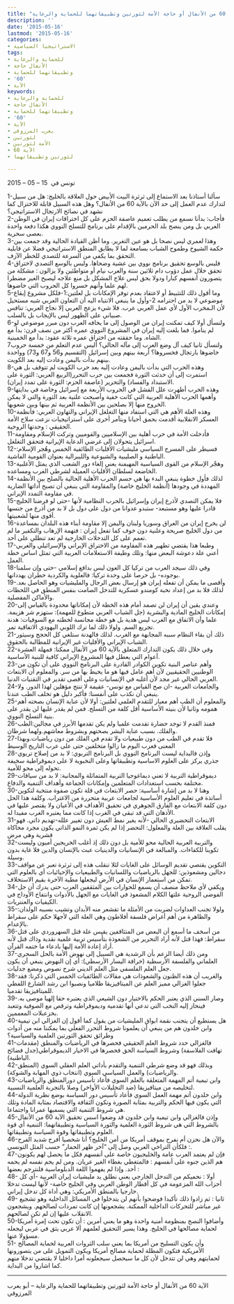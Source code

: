 ```yaml
---
title: "الآية 60 من الأنفال أو حاجة الأمة لثورتين وتطبيقاتهما للحماية والرعاية"
description: ''
date: '2015-05-16'
lastmod: '2015-05-16'
categories:
- الاستراتيجيا السياسية
tags:
- للحماية والرعاية
- الأنفال حاجة
- وتطبيقاتهما للحماية
- '60'
- الآية
keywords:
- للحماية والرعاية
- الأنفال حاجة
- وتطبيقاتهما للحماية
- '60'
- الآية
- يعرب المرزوقي
- لثورتين
- الأمة لثورتين
- الآية 60
- لثورتين وتطبيقاتهما

---
```

تونس في  15 – 05 – 2015

1-سألنا أستاذنا بعد الاستماع إلى ثرثرة البيت الأبيض حول العلاقة بالخليج: هل من سبيل لتدارك عدم العمل إلى حد الآن بالآية 60 من الأنفال؟ وهل هذه السبيل قابلة للاختزال كما نشهد في نصائح الارتجال الاستراتيجي؟  
2-فأجاب: بدأنا نسمع من يطلب تعميم عاصفة الحزم على كل اختراقات إيران في الوطن العربي بل ومن ينصح بلد الحرمين بالإقدام على برنامج للتسلح النووي هكذا دفعة واحدة بعصى سحرية.  
3-وهذا لعمري ليس نصحا بل هو عين التغرير. وما أظن القيادة الحالية وقد جمعت بين حكمة الشيوخ وطموح الشباب بسامعة لما لا يطابق المنطق الاستراتيجي فضلا عن قابلية التحقق بما يكفي من السرعة للتصدي للخطر الآزف.  
4-فليس بالوسع تحقيق برنامج نووي بين عشية وضحاها. وليس بالوسع التصدي لاختراق تحقق خلال عمل دؤوب دام ثلاثين سنة والعرب نيام أو متواطئين ولا يزالون : مشكلة من يتصورون أنفسهم كبارا ودولا بحق ليس علاج المشكل بل منع علاجه ليصبح الغير مضطرا لهم علما وأنهم خسروا كل الحروب التي خاضوها.  
5-وما أقول ذلك للتثبيط أو لاعتقاد بعدم توفر الإمكانات بل لعلتين:1-فلكل مشروع إيقاع موضوعي لا بد من احترامه 2-وأول ما ينبغي الانتباه اليه أن التعاون العربي شبه مستحيل لأن الـمخرب الأول لأي عمل العربي عرب. فلا شيء يزعج العربي إلا نجاح العربي: تنافس صبياني على الظهور ليس بالإيجاب بل بالسلب.  
6-ولنسأل أولا كيف تمكنت إيران من الوصول إلى ما يخافه العرب دون مبرر موضوعي لو لم يناموا. فما بلغت إليه إيران في المشروع النووي عمره أكثر من نصف قرن: بدأ مع الشاه. وما حققته من اختراق عمره ثلاثة عقود: بدأ مع الخمينية.  
7ولنسأل ثانيا كيف آل وضع العرب إلى مآله الحالي؟ أليس عدم التعلم من خمسة حروب خاضوها بارتجال فخسروها؟ أربعة بينهم وبين إسرائيل (التقسيم و56 و67 و73) وواحدة بينهم بدأت باليمن وعادت إليه بعد الكويت.  
8-وهذه الحرب التي بدأت باليمن وعادت إليه بعد حرب الكويت لم تتوقف بل هي استمرت إلى أن حدثت الثورة فجمعت بين حرب التحرر(الربيع العربي: الثورة على الاستبداد والفساد) والتحرير (عاصفة الحزم: الثورة على تمدد إيران).  
9-وهذه الحرب أظهرت علل الفشل في الحروب الأربعة مع إسرائيل وخاصة في بدايتها وأهمها الحرب الأهلية العربية التي كانت خفية وأصبحت علنية بعد الثورة والتي لا يمكن الخروج منها إلا بصلحين بين الأنظمة العربية ثم بينها وبين شعوبها.  
10-وهذه العلة الأهم هي التي استفاد منها التغلغل الإيراني والتهاون العربي: فأنظمة العسكر الانقلابية أقدمت بحمق أحيانا وبتآمر أخرى على استراتيجيات نزعت سلاح الأمة الحقيقي : وحدتها الروحية.  
11-فأدخلت الأمة في حرب أهلية بين الإسلاميين والقوميين وتركت الإسلام ومقاومة اسرائيل يتحولان إلى غرضي الدعاية الإيرانية فتحقق التغلغل.  
12-فسيطر على المسرح السياسي مليشيات الأقليات الطائفية الخمس وهُجر الإسلام: الباطنية و الصليبية والشيوعية والليبرالية بعنوان القومية الفاشية.  
13-وهجْر الإسلام من القوى السياسية المهيمنة يعني إلغاء دور الشعب الذي يمثل الأغلبية الخاضعة لسلطان الأقليات العميلة لشرطي الغرب ومساعده.  
14-لذلك فأول خطوة ينبغي البدء بها هي حسم الحرب الأهلية الحالية بالصلح بين الأنظمة المهددة في وجودها (أنظمة الخليج خاصة) والمقاومة التي ينبغي أن تصبح أداتها الضاربة في مقاومة التمدد الإيراني.  
15-فلا يمكن التصدي لأذرع إيران وإسرائيل بالحرب النظامية لأنها -حتى لو فرضنا الخليج قادرا عليها وهو مستبعد- ستبدو عدوانا من دول على دول بل لا بد من أذرع من جنسها أقوى منها لشعبيتها.  
16-لن يخرج إيران من العراق وسوريا ولبنان واليمن إلا مقاومة أبناء هذه البلدان بمساعدة من دول الخليج صريحة وعلنية دون خوف كما تفعل إيران : فتهمة الإرهاب والتكفير ما لم تعمم على كل التدخلات الخارجية لم تعد تنطلي على أحد.  
17-وطبعا هذا يقتضي تطهير هذه المقاومة من الاختراق الإيراني والإسرائيلي والغربي أعني علة دعوشة البعض منها: وتلك وظيفة الاستعلامات العربية التي تمثل اساس خطة العمل.  
18-وفي ذلك سيجد العرب من تركيا كل العون ليس بدافع إسلامي -حتى وإن سلمنا بوجوده- بل حرصا على وحدة تركيا: فالعلوية والكردية خطران يهددانها.  
19-وأقصى ما يمكن أن تفعله إيران هو إرسال بعض الرجال والمليشيات وهو الحاصل بعد. لذلك فلا بد من إعداد نخبة كومندو عسكرية للتدخل الصامت بنفس المنطق في اللحظات والأماكن المفصلية.  
20-وعندي يقين أن إيران لن تصمد أمام هذه الخطة لأن إمكاناتها محدودة بالقياس إلى إمكانات الخليج المادية والبشرية (جل الشباب العربي متطوع للمهمة): ستهزم شر هزيمة. علما وأن الاتفاق مع الغرب ليس هدية بل هو خطة مجانسة لخطته مع السوفيات: هدنة تجريع السم. ولولا ذلك لما ترك اللوبي اليهودي الاتفاقية تمر.  
21-ذلك أن بقاء النظام سببه المجابهة مع الغرب. لذلك فالهدنة ستلغي كل الحجج وسيثور الشباب الإيراني والأقليات غير الإيرانية للمطالبة بالحقوق.  
22-وفي خلال ذلك يكون التدارك المتعلق بالآية 60 من الأنفال ممكنا: فمهلة العشرة أعوام التي يعطل فيها المشروع الإيراني كافية للبنية الأساسية.  
23-وأهم عناصر البنية تكوين الكوادر القادرة على البرنامج النووي على أن تكون من الوطنيين الحقيقيين لأن أهم عامل فيها هو ما يحيط بها من سر. والمعلوم أن الابتعاث العربي الحالي غير مجد لأن أغلبه في الإنسانيات وعلى أقصى تقدير في التقنيات الدنيا.  
24-والجامعات العربية -ان صح القياس مع تونس- عقيمة لا تنتج مؤهلين لهذا الدور. ولا ينبغي أن نكذب على أنفسنا: فأكبر دليل هو تخلف الطب عندنا.  
25-والمعلوم أن الطب أهم معيار للتقدم العلمي لعلتين: أولا لأن عناية الإنسان بصحته أهم همومه وثانيا لأن بنيته الأساسية أقل كلفة من التسلح. فمن لم يقدر عليها لن يقدر على بنية التسلح النووي.  
26-فمنذ القدم لا توجد حضارة تقدمت علميا ولم يكن تقدمها الأبرز في مجالين:الطب والفلك. بسبب عناية البشر بصحتهم وبشروط معاشهم.ولهما شرطان.  
27-فلا تقدم في الطب من دون طبيعيات ولا تقدم في الفلك من دون رياضيات.وبهذا المعنى فعرب اليوم ما زالوا متخلفين حتى على عرب التاريخ الوسيط  
28-وإذن فالبداية ليست البرنامج النووي بل البرنامج التربوي: لا بد من إصلاح تربوي جذري يركز على العلوم الاساسية وتطبيقاتها وعلى النخبوية لا على ديموقراطية سخيفة تحوله إلى محو للأمية.  
29-ديموقراطية التربية لا تعني ديماغوجيا التربية المتماثلة والمجانية: لا بد من سياقات مختلفة بحسب استعدادات المتعلمين وإمكانات الجماعة وأهداف التنمية والدفاع.  
30-وهنا لا بد من إشارة أساسية: حصر الابتعاث في قلة تكون صفوة منتخبة لتكوين أساتذة في تعليم العلوم الأساسية لجامعات عربية متحررة من الاغتراب. وكلفة هذا الحل دون كلفة الابتعاث مع الفارق الجوهري في تحقيق الأهداف في الأعيان ولا يقتصر عليها في الأذهان التي قد تبقى في الغرب إذا كانت مما يعتبره الغرب مفيدا له.  
31-الابتعاث التحضيري الحالي -لأنه يغير نمط العيش دون تغيير علله-تهديم ذاتي. فهو يقلب العلاقة بين العلة والمعلول: التحضر إذا لم يكن ثمرة النمو الذاتي يكون مجرد محاكاة قشرية وهي مرض  
32-والتربية العربية الحالية محو للأمية بل دون ذلك إذ أغلب الخريجين أميون وليست تكوينا للكفاءات. والمبالغة في الإنسانيات والدينيات عبث بالإنسان والدين فلا غاية بدون وسيلة.  
33-التكوين يقتصي تقديم الوسائل على الغايات لئلا تنقلب هذه إلى ثرثرة تعبر عن مواقف دجالين ومشعوذين: للجهل بالرياضيات واللسانيات والطبيعيات والإحيائيات أي بالعلوم التي تمكن من استعمار الإنسان في الأرض ليجعلها مطية الآخرة بقيم الاستخلاف.  
34-ويكفي لأي ملاحظ منصف أن يسمع للحوارات بين المثقفين العرب حتى يدرك أن جل الفوضى الروحية علتها الكلام المشعوذ في الغايات مع الجهل بالأدوات وانتفاخ الأوداج في الكيفيات والعنتريات.  
35-ولولا تجنب العداوات لضربت من الأمثلة ما تقشعر منه الأبدان وتشيب بسببه الولدان: والظاهرة من أهم أغراض فلسفة أفلاطون وهي العلة التي لأجهلا حكم على سقراط بالإعدام.  
36-من أسخف ما أسمع أن البعض من المتثاقفين يقيس علة قتل السهروردي على قتل سقراط: فهذا قتل لأنه أراد التحرير من الشعوذة بتأسيس تربية علمية نقدية وذاك قتل لأنه أراد إعادة الأمة إليها بادعاء ما ختمه القرآن.  
37-ومن ذلك أيضا الزعم بأن الرشدية هي السبيل إلى نهوض الأمة بالحل السحري العلماني والفلسفة الأرسطية (خرافة اليسار الأرسطي): أي إن النهوض ينبغي أن يكون جعل العلم الفلسفي مثل العلم الديني شرح نصوص ومضع جدليات.  
38-والغريب أن هذه الظنون والشعوذات هي مقالات الطائفيات الخمس التي ذكرنا: فقد جعلوا الغزالي مميز العلم عن الميتافيزيقا ظلاميا ونصبوا ابن رشد الشارع اللفظي للميتافيزيقا تقدميا.  
39-وصار السني الذي يعتبر الحكم بالاختيار دون الشيعي الذي يعتبره حقا إلهيا موصى به. فينحاز إليه النخب التي تدعي أنها تقدمية وديموقراطية وترقص مع الصوفية وتتعبد بخزعبلات المعممين.  
40-هل يستطيع أن يتجنب نقمة ابواق المليشيات من يقول كما أقول إن الغزالي ابن تيمية وابن خلدون هم من ينبغي أن يعلمونا شروط التحرر الفعلي بما يمكننا منه من أدوات وطرائق تحقق الثورتين العلمية والسياسية؟  
41-فالغزالي حدد شروط العلم الحقيقي فحصرها في الرياضيات والمنطق (مقدمات تهافت الفلاسفة) وشروط السياسة الحق فحصرها في الاخيار الديموقراطي(جدل فضائح الباطنية).  
42-وبذلك فهو قد وضع شرطي التنمية والتقدم بأداتي العلم العقلي السوي (المنطق والرياضيات) والعمل السياسي السوي (انتخاب ذوي المهابة والشوكة).  
43-وابن تيمية أتم المهمة المتعلقة بالعلم السوي فأعاد تأسيس دورالمنطق والرياضيات لتخليصه من ميتافيزيقا (ضد التحليلات الأواخر) وصلا بالتجربة العلمية النسبية.  
44-وابن خلدون أتم مهمة العمل السوي فأعاد تأسيس دور السياسة بوضع نظرية الدولة التي يكون فيها الحكم والتربية بمثابة الصورة وتكون الثقافة والاقتصاد بمثابة المادة وتلك هي شروط التنمية التي يسميها عمرانا واجتماعا.  
45-وإذن فالغزالي وابن تيمية وابن خلدون قد وضعوا اسس تحقيق الآية 60 من الأنفال بالشروط التي هي شروط الثورة العلمية والثورة السياسية وتطبيقاتهما: التنمية أي قوة العلوم وتطبيقاتها وقوة السياسة وتطبيقاتها.  
46-والآن هل نحزن أم نفرح بموقف أمريكا من أمن الخليج؟ أنا شخصيا أفرح شديد الفرح : فلكأن التراخي العربي وصل إلى “آخر ظهر الحمار” حسب المثل التونسي.  
47-فإن لم يعتمد العرب عامة والخليجيون خاصة على أنفسهم فكل ما يحصل لهم يكونون هم الذين جنوه على أنفسهم : فالمتغطي بغطاء الغير عريان. ومن لم يحم نفسه لم يحمه أحد. وإذا لم يفهموا اللغة الدبلوماسية فلنترجم بعضها :  
48- أولا : نحميكم من التدخل الخارجي يعني نطلق يد مليشيات إيران العربية -أي كل أحزاب الله المزعومة في كل أقطار الوطن العربي وفي الخليج خاصة- لأنها ليست تدخلا خارجيا بالمنطق الأمريكي: وهي أداة كل تدخل إيراني.  
49- ثانيا : ثم زادوا ذلك تأكيدا فوضحوا بأنهم لن يتدخلوا في المسائل الداخلية وهو تشجيع غير مباشر للتحركات الداخلية الممكنة. يشجعونها إن كانت تمردات لصالحهم. ويشجعون الانقلاب عليها إن لم تكن لصالحهم.  
50-وأضافوا النصح بمنظومة أمنية واحدة وهو ما يعني أمرين : أن تكون تحت إمرة أمريكا لحماية مصالحها في الخليج. وهذا يسير التحقيق لعلمهم ألا عربي يثق في عربي ليجعله مسؤولا عنها.  
51- وأن يكون التسليح من أمريكا بما يعني سلب الثروات العربية لحماية المصالح الأمريكية فتكون المظلة لحماية مصالح أمريكا ويكون التمويل على من يتصورونها لحمايتهم وهي لن تتدخل لأن كل ما سيحصل سيجعلونه أمرا داخليا لا يقتضي تدخلا منهم كما اشاروا من البداية.

---

الآية 60 من الأنفال أو حاجة الأمة لثورتين وتطبيقاتهما للحماية والرعاية – أبو يعرب المرزوقي

###